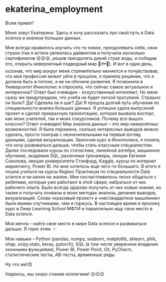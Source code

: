 # ekaterina_employment

Всем привет! 

Меня зовут Екатерина.
Здесь я хочу рассказать про свой путь в Data science и анализе больших данных. 

Мне всегда нравилось изучать что-то новое, преодолевать себя, свои страхи (так я кстати увлеклась дайвингом и получила несколько сертификатов 😜😜😜, решив преодолеть дикий страх воды, и победив его, открыть невероятный подводный 
мир 🐬🐟🐙). И вот в один день, осознав, что мир вокруг меня стремительно меняется и почувствовав, что моя профессия может уйти в прошлое, я приняла решение, что я должна быть в потоке, а не на обочине развития. 
Я позвонила в Университет Иннополис и спросила, что сейчас самое актуальное и интересное? Ответ был очевиден - искусственный интеллект. Но меня сразу же предупредили, что учеба не будет легкой прогулкой. Страшно ли было? Да! Сделала ли я шаг? Да! Я прошла долгий путь обучения по специальности анализ больших данных. Я успешна сдала выпускной проект и сделал прекрасную презентацию, которая вызвала восторг, как моих учителей, так и моих сокурсников. Почему все вышло классно? Ответ очевиден! Мир анализа данных – это мир невероятных возможностей. Я была поражена, сколько интересных выводов можно сделать, просто поиграв с незначительными на первый взгляд данными, сделав визуализации. 
Закончив курс в Иннополисе, я поняла, что хочу развиваться дальше, чтобы стать классным специалистом. 
Далее последовали курсы по статистике, линейной алгебре, машинное обучение, академия SQL, различные тренажеры, лекции Евгения Соколова, лекции университета Стэнфорд, Kaggle, курсы по интернет маркетингу, Power BI.
Но мне хотелось еще чего-то большего. В итоге я пошла учиться на курсы Яндекс Практикум по специальности Data science и ни капли не жалею. Мне посчастливилось тесно общаться с ребятами, которые уже работают в этой сфере, набраться от них рабочего опыта. Было всегда здорово получать от них новые знания, но также и получать похвалы в моих методах анализа, делания выводов, визуализаций. Слова «красивый проект» и «нестандартное мышление» были моими спутниками, чем я горжусь. 
В настоящее время я прохожу курс в Deep Learning School МФТИ и параллельно ищу свое место в Data science.

Моя мечта – найти свое место в мире Data science и развиваться дальше. Я горю этим. ✨

Мои навыки – Python (pandas, numpy, seaborn, matplotlib, sklearn, phik, shap, scipy.stats, keras, pytorch), SQL (в том числе уверенное владение оконными функциями), Power BI, Power Point, Git, PyCharm, статистические тесты, АВ-тесты, временные ряды.

Ну что же!😍


Надеюсь, мы скоро станем коллегами! 😌😌😌

